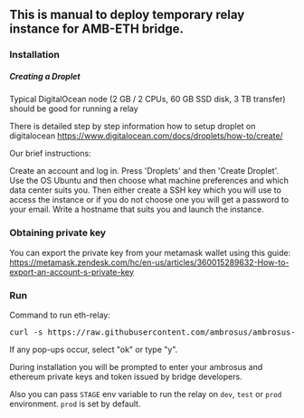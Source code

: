 ## This is manual to deploy temporary relay instance for AMB-ETH bridge.

### Installation

##### Creating a Droplet

Typical DigitalOcean node (2 GB / 2 CPUs, 60 GB SSD disk, 3 TB transfer) should be good for running a relay

There is detailed step by step information how to setup droplet on digitalocean https://www.digitalocean.com/docs/droplets/how-to/create/

Our brief instructions:

Create an account and log in. Press 'Droplets' and then 'Create Droplet'. Use the OS Ubuntu and then choose what machine preferences and which data center suits you. Then either create a SSH key which you will use to access the instance or if you do not choose one you will get a password to your email. Write a hostname that suits you and launch the instance.

### Obtaining private key

You can export the private key from your metamask wallet using this guide:
https://metamask.zendesk.com/hc/en-us/articles/360015289632-How-to-export-an-account-s-private-key

### Run

Command to run eth-relay:

<pre>
curl -s https://raw.githubusercontent.com/ambrosus/ambrosus-bridge/main/relay.sh > relay.sh && sudo chmod +x relay.sh && sudo ./relay.sh
</pre>

If any pop-ups occur, select "ok" or type "y".

During installation you will be prompted to enter your ambrosus and ethereum private keys and token issued by bridge developers.

Also you can pass `STAGE` env variable to run the relay on `dev`, `test` or `prod` environment. `prod` is set by default.
